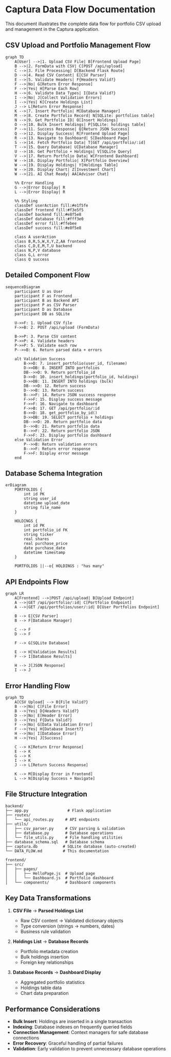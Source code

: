 # Captura Data Flow Documentation

This document illustrates the complete data flow for portfolio CSV upload and management in the Captura application.

## CSV Upload and Portfolio Management Flow

```mermaid
graph TD
    A[User] -->|1. Upload CSV File| B[Frontend Upload Page]
    B -->|2. FormData with CSV| C[POST /api/upload]
    C -->|3. File Processing| D[Backend Flask Route]
    D -->|4. Read CSV Content| E[CSV Parser]
    E -->|5. Validate Headers| F{Headers Valid?}
    F -->|No| G[Return Error Response]
    F -->|Yes| H[Parse Each Row]
    H -->|6. Validate Data Types| I{Data Valid?}
    I -->|No| J[Collect Validation Errors]
    I -->|Yes| K[Create Holdings List]
    J --> L[Return Error Response]
    K -->|7. Insert Portfolio| M[Database Manager]
    M -->|8. Create Portfolio Record| N[SQLite: portfolios table]
    N -->|9. Get Portfolio ID| O[Insert Holdings]
    O -->|10. Bulk Insert Holdings| P[SQLite: holdings table]
    P -->|11. Success Response| Q[Return JSON Success]
    Q -->|12. Display Success| R[Frontend Upload Page]
    R -->|13. Navigate to Dashboard| S[Dashboard Page]
    S -->|14. Fetch Portfolio Data| T[GET /api/portfolio/:id]
    T -->|15. Query Database| U[Database Manager]
    U -->|16. Get Portfolio + Holdings| V[SQLite Query]
    V -->|17. Return Portfolio Data| W[Frontend Dashboard]
    W -->|18. Display Portfolio| X[Portfolio Overview]
    W -->|19. Display Holdings| Y[Holdings Table]
    W -->|20. Display Chart| Z[Investment Chart]
    W -->|21. AI Chat Ready| AA[Advisor Chat]

    %% Error Handling
    G -->|Error Display| R
    L -->|Error Display| R

    %% Styling
    classDef userAction fill:#e1f5fe
    classDef frontend fill:#f3e5f5
    classDef backend fill:#e8f5e8
    classDef database fill:#fff3e0
    classDef error fill:#ffebee
    classDef success fill:#e8f5e8

    class A userAction
    class B,R,S,W,X,Y,Z,AA frontend
    class C,D,E,M,T,U backend
    class N,P,V database
    class G,L error
    class Q success
```

## Detailed Component Flow

```mermaid
sequenceDiagram
    participant U as User
    participant F as Frontend
    participant B as Backend API
    participant P as CSV Parser
    participant D as Database
    participant DB as SQLite

    U->>F: 1. Upload CSV file
    F->>B: 2. POST /api/upload (FormData)
    
    B->>P: 3. Parse CSV content
    P->>P: 4. Validate headers
    P->>P: 5. Validate each row
    P-->>B: 6. Return parsed data + errors
    
    alt Validation Success
        B->>D: 7. insert_portfolio(user_id, filename)
        D->>DB: 8. INSERT INTO portfolios
        DB-->>D: 9. Return portfolio_id
        D->>D: 10. insert_holdings(portfolio_id, holdings)
        D->>DB: 11. INSERT INTO holdings (bulk)
        DB-->>D: 12. Return success
        D-->>B: 13. Return success
        B-->>F: 14. Return JSON success response
        F->>F: 15. Display success message
        F->>F: 16. Navigate to dashboard
        F->>B: 17. GET /api/portfolio/:id
        B->>D: 18. get_portfolio_by_id()
        D->>DB: 19. SELECT portfolio + holdings
        DB-->>D: 20. Return portfolio data
        D-->>B: 21. Return portfolio data
        B-->>F: 22. Return portfolio JSON
        F->>F: 23. Display portfolio dashboard
    else Validation Error
        P-->>B: Return validation errors
        B-->>F: Return error response
        F->>F: Display error message
    end
```

## Database Schema Integration

```mermaid
erDiagram
    PORTFOLIOS {
        int id PK
        string user_id
        datetime upload_date
        string file_name
    }
    
    HOLDINGS {
        int id PK
        int portfolio_id FK
        string ticker
        real shares
        real purchase_price
        date purchase_date
        datetime timestamp
    }
    
    PORTFOLIOS ||--o{ HOLDINGS : "has many"
```

## API Endpoints Flow

```mermaid
graph LR
    A[Frontend] -->|POST /api/upload| B[Upload Endpoint]
    A -->|GET /api/portfolio/:id| C[Portfolio Endpoint]
    A -->|GET /api/portfolios/user/:id| D[User Portfolios Endpoint]
    
    B --> E[CSV Parser]
    B --> F[Database Manager]
    
    C --> F
    D --> F
    
    F --> G[SQLite Database]
    
    E --> H[Validation Results]
    F --> I[Database Results]
    
    H --> J[JSON Response]
    I --> J
```

## Error Handling Flow

```mermaid
graph TD
    A[CSV Upload] --> B{File Valid?}
    B -->|No| C[File Error]
    B -->|Yes| D{Headers Valid?}
    D -->|No| E[Header Error]
    D -->|Yes| F{Data Valid?}
    F -->|No| G[Data Validation Error]
    F -->|Yes| H{Database Insert?}
    H -->|No| I[Database Error]
    H -->|Yes| J[Success]
    
    C --> K[Return Error Response]
    E --> K
    G --> K
    I --> K
    J --> L[Return Success Response]
    
    K --> M[Display Error in Frontend]
    L --> N[Display Success + Navigate]
```

## File Structure Integration

```
backend/
├── app.py                 # Flask application
├── routes/
│   └── api_routes.py     # API endpoints
├── utils/
│   ├── csv_parser.py     # CSV parsing & validation
│   ├── database.py       # Database operations
│   └── file_utils.py     # File handling utilities
├── database_schema.sql   # Database schema
├── captura.db           # SQLite database (auto-created)
└── DATA_FLOW.md         # This documentation

frontend/
├── src/
│   ├── pages/
│   │   ├── HelloPage.js  # Upload page
│   │   └── Dashboard.js  # Portfolio dashboard
│   └── components/       # Dashboard components
```

## Key Data Transformations

1. **CSV File** → **Parsed Holdings List**
   - Raw CSV content → Validated dictionary objects
   - Type conversion (strings → numbers, dates)
   - Business rule validation

2. **Holdings List** → **Database Records**
   - Portfolio metadata creation
   - Bulk holdings insertion
   - Foreign key relationships

3. **Database Records** → **Dashboard Display**
   - Aggregated portfolio statistics
   - Holdings table data
   - Chart data preparation

## Performance Considerations

- **Bulk Insert**: Holdings are inserted in a single transaction
- **Indexing**: Database indexes on frequently queried fields
- **Connection Management**: Context managers for safe database connections
- **Error Recovery**: Graceful handling of partial failures
- **Validation**: Early validation to prevent unnecessary database operations

